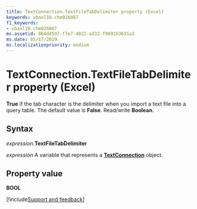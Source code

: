 ```yaml
---
title: TextConnection.TextFileTabDelimiter property (Excel)
keywords: vbaxl10.chm926087
f1_keywords:
- vbaxl10.chm926087
ms.assetid: 064d4597-f7e7-4022-a332-f989153631a3
ms.date: 05/17/2019
ms.localizationpriority: medium
---
```



# TextConnection.TextFileTabDelimiter property (Excel)

**True** if the tab character is the delimiter when you import a text file into a query table. The default value is **False**. Read/write **Boolean**.


## Syntax

_expression_.**TextFileTabDelimiter**

_expression_ A variable that represents a **[TextConnection](Excel.TextConnection.md)** object.


## Property value

**BOOL**




[!include[Support and feedback](~/includes/feedback-boilerplate.md)]